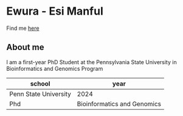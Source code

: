 # Ewura - Esi Manful 

Find me [here](https://www.huck.psu.edu/people/ewura-esi-manful)


## About me
I am a first-year PhD Student at the Pennsylvania State University in Bioinformatics and Genomics Program

| school | year |
|-------- | ------- |
| Penn State University  | 2024 |
| Phd | Bioinformatics and Genomics |
